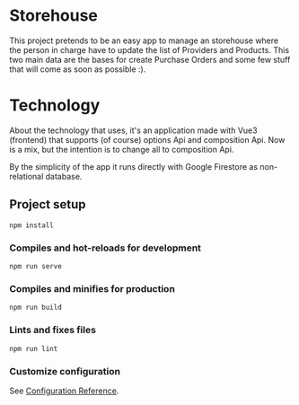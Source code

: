 # Storehouse

This project pretends to be an easy app to manage an storehouse where the person in charge have to update the list of Providers and Products. This two main data are the bases for create Purchase Orders and some few stuff that will come as soon as possible :).

# Technology

About the technology that uses, it's an application made with Vue3 (frontend) that supports (of course) options Api and composition Api. Now is a mix, but the intention is to change all to composition Api.

By the simplicity of the app it runs directly with Google Firestore as non-relational database.

## Project setup
```
npm install
```

### Compiles and hot-reloads for development
```
npm run serve
```

### Compiles and minifies for production
```
npm run build
```

### Lints and fixes files
```
npm run lint
```

### Customize configuration
See [Configuration Reference](https://cli.vuejs.org/config/).
